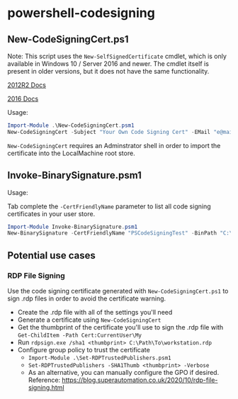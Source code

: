 # powershell-codesigning

## New-CodeSigningCert.ps1

Note: This script uses the `New-SelfSignedCertificate` cmdlet, which is only available in Windows 10 / Server 2016 and newer. The cmdlet itself is present in older versions, but it does not have the same functionality.

[2012R2 Docs](http://web.archive.org/web/20180220083248/https://docs.microsoft.com/en-us/powershell/module/pkiclient/new-selfsignedcertificate?view=winserver2012r2-ps) 

[2016 Docs](http://web.archive.org/web/20200215095145/https://docs.microsoft.com/en-us/powershell/module/pkiclient/new-selfsignedcertificate?view=win10-ps)

Usage:

```powershell
Import-Module .\New-CodeSigningCert.psm1
New-CodeSigningCert -Subject "Your Own Code Signing Cert" -EMail "e@mail.com" -PFXPassword "1234" -FriendlyName "PSCodeSigningTest" -CertValidYears 5
 ```

`New-CodeSigningCert` requires an Adminstrator shell in order to import the certificate into the LocalMachine root store.

## Invoke-BinarySignature.psm1

Usage:

Tab complete the `-CertFriendlyName` parameter to list all code signing certificates in your user store.

```powershell
Import-Module Invoke-BinarySignature.psm1
New-BinarySignature -CertFriendlyName "PSCodeSigningTest" -BinPath "C:\Temp\Test-Signed.ps1"
```

## Potential use cases

### RDP File Signing
Use the code signing certificate generated with `New-CodeSigningCert.ps1` to sign .rdp files in order to avoid the certificate warning. 
- Create the .rdp file with all of the settings you'll need
- Generate a certificate using `New-CodeSigningCert`
- Get the thumbprint of the certificate you'll use to sign the .rdp file with `Get-ChildItem -Path Cert:CurrentUser\My`
- Run `rdpsign.exe /sha1 <thumbprint> C:\Path\To\workstation.rdp`
- Configure group policy to trust the certificate
	- `Import-Module .\Set-RDPTrustedPublishers.psm1`
	- `Set-RDPTrustedPublishers -SHA1Thumb <thumbprint> -Verbose`
	- As an alternative, you can manually configure the GPO if desired. Reference: https://blog.superautomation.co.uk/2020/10/rdp-file-signing.html
